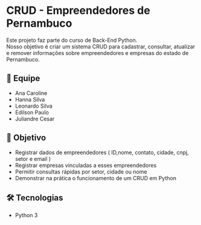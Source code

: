 # CRUD - Empreendedores de Pernambuco 

Este projeto faz parte do curso de Back-End Python.  
Nosso objetivo é criar um sistema CRUD para cadastrar, consultar, atualizar e remover informações sobre empreendedores e empresas do estado de Pernambuco.

## 👥 Equipe

- Ana Caroline 
- Hanna Silva 
- Leonardo Silva
- Edilson Paulo 
- Juliandre Cesar 

## 🎯 Objetivo
- Registrar dados de empreendedores ( ID,nome, contato, cidade, cnpj, setor e email )
- Registrar empresas vinculadas a esses empreendedores
- Permitir consultas rápidas por setor, cidade ou nome
- Demonstrar na prática o funcionamento de um CRUD em Python

## 🛠️ Tecnologias
- Python 3
